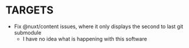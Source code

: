 # TARGETS
- Fix @nuxt/content issues, where it only displays the second to last git submodule
    - I have no idea what is happening with this software
